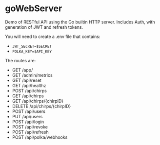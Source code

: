 # goWebServer

Demo of RESTful API using the Go builtin HTTP server.
Includes Auth, with generation of JWT and refresh tokens.

You will need to create a .env file that contains:
* `JWT_SECRET=$SECRET`
* `POLKA_KEY=$API_KEY`

The routes are:
* GET /app/
* GET /admin/metrics
* GET /api/reset
* GET /api/healthz
* POST /api/chirps
* GET /api/chirps
* GET /api/chirps/{chirpID}
* DELETE /api/chirps/{chirpID}
* POST /api/users
* PUT /api/users
* POST /api/login
* POST /api/revoke
* POST /api/refresh
* POST /api/polka/webhooks